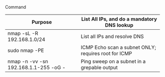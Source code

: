 Command

|Purpose|List All IPs, and do a mandatory DNS lookup|
|-------|-------------------------------------------|
|nmap -sL -R 192.168.1.0/24|List all IPs and resolve DNS|
|sudo nmap -PE <IP Subnet>| ICMP Echo scan a subnet ONLY; requires root for ICMP|
|nmap -n -vv -sn 192.168.1.1-255 -oG -|Ping sweep on a subnet in a grepable output|




